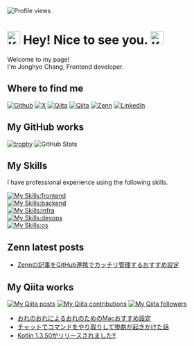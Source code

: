 ![Profile views](https://komarev.com/ghpvc/?username=jonghyo&color=4682b4&style=flat-square)

<h1><img alt="Kirby dance" src="https://emojis.slackmojis.com/emojis/images/1643515233/12510/kirby_dance.gif?1643515233" width="30"/> Hey! Nice to see you. <img alt="Kirby dance" src="https://emojis.slackmojis.com/emojis/images/1643515233/12510/kirby_dance.gif?1643515233" width="30"/></h1>

<p>Welcome to my page! </br> I'm Jonghyo Chang, Frontend developer.

## Where to find me

<p>
<a href="https://github.com/jonghyo" target="_blank"><img alt="Github" src="https://img.shields.io/badge/GitHub-%2312100E.svg?&style=for-the-badge&logo=Github&logoColor=white" /></a>
<a href="https://x.com/jonghyo_" target="_blank"><img alt="X" src="https://img.shields.io/badge/X-000000.svg?&style=for-the-badge&logo=x&logoColor=white"></a>
<a href="https://qiita.com/jonghyo" target="_blank"><img alt="Qiita" src="https://img.shields.io/badge/qiita1-55C500.svg?&style=for-the-badge&logo=qiita&logoColor=white" /></a>
<a href="https://qiita.com/john-Q" target="_blank"><img alt="Qiita" src="https://img.shields.io/badge/qiita2-55C500.svg?&style=for-the-badge&logo=qiita&logoColor=white" /></a>
<a href="https://zenn.dev/jonghyo" target="_blank"><img alt="Zenn" src="https://img.shields.io/badge/Zenn-3EA8FF.svg?&style=for-the-badge&logo=Zenn&logoColor=white" /></a>
<a href="https://www.linkedin.com/in/jonghyo/" target="_blank"><img alt="LinkedIn" src="https://img.shields.io/badge/linkedin-0a66c2.svg?&style=for-the-badge&logo=linkedin&logoColor=white" /></a>
</p>
</p>

## My GitHub works

[![trophy](https://github-profile-trophy.vercel.app/?username=jonghyo&theme=nord)](https://github.com/jonghyo)
![GitHub Stats](https://github-readme-stats.vercel.app/api?username=jonghyo&count_private=true&show_icons=true&theme=nord)

## My Skills

I have professional experience using the following skills.

[![My Skills:frontend](https://skillicons.dev/icons?i=js,ts,html,css,npm,yarn,react,nextjs,vue,astro,tailwind,bootstrap,vite,vitest)](https://skillicons.dev)
</br>
[![My Skills:backend](https://skillicons.dev/icons?i=nodejs,express,java,kotlin,ruby,python,go)](https://skillicons.dev)
</br>
[![My Skills:infra](https://skillicons.dev/icons?i=aws,azure)](https://skillicons.dev)
</br>
[![My Skills:devops](https://skillicons.dev/icons?i=git,github,githubactions,gitlab,bitbucket,docker,jenkins)](https://skillicons.dev)
</br>
[![My Skills:os](https://skillicons.dev/icons?i=apple,linux,windows)](https://skillicons.dev)

## Zenn latest posts

<!-- BLOG-POST-LIST:START -->
- [Zennの記事をGitHub連携でカッチリ管理するおすすめ設定](https://zenn.dev/jonghyo/articles/zenn-github-repo)
<!-- BLOG-POST-LIST:END -->

## My Qiita works

[![My Qiita posts](https://qiita-badge.apiapi.app/s/jonghyo/posts.svg)](http://qiita.com/jonghyo) [![My Qiita contributions](https://qiita-badge.apiapi.app/s/jonghyo/contributions.svg)](http://qiita.com/jonghyo) [![My Qiita followers](https://qiita-badge.apiapi.app/s/jonghyo/followers.svg)](http://qiita.com/jonghyo)

<!-- QIITA-PRIVATE-POST-LIST:START -->
- [おれのおれによるおれのためのMacおすすめ設定](https://qiita.com/jonghyo/items/733e0aeb5d6cd58e4855)
- [チャットでコマンドをやり取りして惨劇が起きかけた話](https://qiita.com/jonghyo/items/dcaca91874a03f177f8c)
- [Kotlin 1.3.50がリリースされました!!](https://qiita.com/jonghyo/items/3c9e6b0624aa7743e563)
<!-- QIITA-PRIVATE-POST-LIST:END -->

<!-- QIITA-COMPANY-POST-LIST:START -->
<!-- QIITA-COMPANY-POST-LIST:END -->